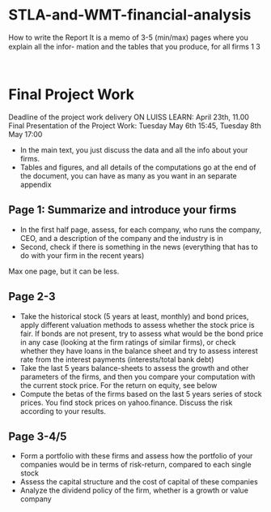 # STLA-and-WMT-financial-analysis

How to write the Report
It is a memo of 3-5 (min/max) pages where you explain all the infor- mation and the tables that you produce, for all firms
1
3






# Final Project Work
Deadline of the project work delivery ON LUISS LEARN: April 23th, 11.00
Final Presentation of the Project Work: Tuesday May 6th 15:45, Tuesday 8th May 17:00
- In the main text, you just discuss the data and all the info about your firms.
- Tables and figures, and all details of the computations go at the end of the document, you can have as many as you want in an separate appendix
## Page 1: Summarize and introduce your firms
- In the first half page, assess, for each company, who runs the company, CEO, and a description of the company and the industry is in
- Second, check if there is something in the news (everything that has to do with your firm in the recent years)

Max one page, but it can be less. 
## Page 2-3
- Take the historical stock (5 years at least, monthly) and bond prices, apply different valuation methods to assess whether the stock price is fair. If bonds are not present, try to assess what would be the bond price in any case (looking at the firm ratings of similar firms), or check whether they have loans in the balance sheet and try to assess interest rate from the interest payments (interests/total bank debt)
- Take the last 5 years balance-sheets to assess the growth and other parameters of the firms, and then you compare your computation with the current stock price. For the return on equity, see below
- Compute the betas of the firms based on the last 5 years series of stock prices. You find stock prices on yahoo.finance. Discuss the risk according to your results.
## Page 3-4/5
- Form a portfolio with these firms and assess how the portfolio of your companies would be in terms of risk-return, compared to each single stock
- Assess the capital structure and the cost of capital of these companies
- Analyze the dividend policy of the firm, whether is a growth or value company
